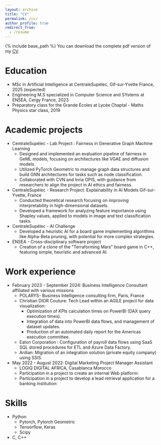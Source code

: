 ```yaml
---
layout: archive
title: "CV"
permalink: /cv/
author_profile: true
redirect_from:
  - /resume
---
```


{% include base_path %}
You can download the complete pdf version of my <a href = "https://ismailhatim.github.io/files/CV_HATIM_ISMAIL.pdf">CV</a>.

Education
======
* MSc in Artificial Intelligence at CentraleSupélec, Gif-sur-Yvette France, 2025 (expected)
* Engineering M.S specialized in Computer Science and SYstems at ENSEA, Cergy France, 2023
* Preparatory class for the Grande Écoles at Lycée Chaptal - Maths Physics star class, 2019

Academic projects
======
* CentraleSupélec - Lab Project : Fairness in Generative Graph Machine Learning 
  * Designed and implemented an evaluation pipeline of fairness in GeML models, focusing on architectures like VGAE and diffusion models.
  * Utilized PyTorch Geometric to manage graph data structures and build GNN architectures for tasks such as node classification.
  * Collaborated with CVN and Inria OPIS, with guidance from researchers to align the project in AI ethics and fairness.
* CentraleSupélec - Research Project: Explainability in AI Models Gif-sur-Yvette, France
  * Conducted theoretical research focusing on improving interpretability in high-dimensional datasets.
  * Developed a framework for analyzing feature importance using Shapley values, applied to models in image and text classification tasks.
* CentraleSupélec - AI Challenge
  * Developed a heuristic AI for a board game implementing algorithms like Alpha-Beta pruning, with potential for more complex strategies.
* ENSEA - Cross-disciplinary software project 
  * Creation of a clone of the "Terraforming Mars" board game in C++, featuring simple, heuristic and advanced AI.

Work experience
======
<!-- * Starting May 2025 : Research Intern
  * ILLS - International Laboratory on Learning Systems, Montreal, Canada
  * Research on uncertainty in Vision-Language Models:
    * Leveraging probabilistic techniques to model and quantify uncertainty in large-scale, multimodal datasets.
    * Developing and evaluating methodologies for uncertainty-aware VLMs, with high-stakes applications.
    * Collaborating with researchers at LIVIA and ILLS, in partnership with CNRS, to align the work in uncertainty quantification. -->
* February 2023 - September 2024: Business Intelligence Consultant affiliated with various missions
  * POLARYS- Business Intelligence consulting firm, Paris, France
  * Christian DIOR Couture: Tech Lead within an AGILE project for data visualization:
    * Optimization of KPIs calculation times on PowerBI (DAX query execution times).
    * Integration of data into PowerBI data flows, and management of dataset updates.
    * Production of an automated daily report for the Americas execution committee.
  * Eaton Corporation : Configuration of payroll data flows using SaaS SQL stored procedures for ETL and Azure Data Factory.
  * Ardian: Migration of an integration solution (private equity company) using SSIS.
* May 2022 - August 2022: Digital Marketing Project Manager Assistant
  * LOGIQ DIGITAL AFRICA, Casablanca Morocco
  * Participation in a project to create an internal Web platform:
  * Participation in a project to develop a lead retrieval application for a banking institution:
  
Skills
======
* Python
  * Pytorch, Pytorch Geometric
  * Tensorflow, Keras
  * Scipy
* C, C++
